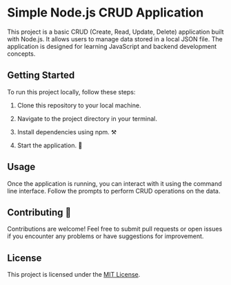 # Simple Node.js CRUD Application

This project is a basic CRUD (Create, Read, Update, Delete) application built with Node.js. It allows users to manage data stored in a local JSON file. The application is designed for learning JavaScript and backend development concepts.

## Getting Started

To run this project locally, follow these steps:

1. Clone this repository to your local machine.
2. Navigate to the project directory in your terminal.


3. Install dependencies using npm. ⚒️


4. Start the application. 🚀


## Usage

Once the application is running, you can interact with it using the command line interface. Follow the prompts to perform CRUD operations on the data.

## Contributing 🩷

Contributions are welcome! Feel free to submit pull requests or open issues if you encounter any problems or have suggestions for improvement. 

## License

This project is licensed under the [MIT License](LICENSE).
